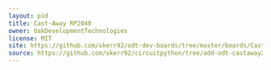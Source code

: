 ```yaml
---
layout: pid
title: Cast-Away RP2040
owner: OakDevelopmentTechnologies
license: MIT
site: https://github.com/skerr92/odt-dev-boards/tree/master/boards/Cast-Away-RP2040
source: https://github.com/skerr92/circuitpython/tree/add-odt-castaway2040/ports/raspberrypi/boards/odt_cast_away_rp2040
---
```

